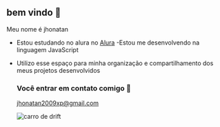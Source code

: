 ## bem vindo 👋

Meu nome é jhonatan

- Estou estudando no alura no [Alura](https://www.alura.com.br)
-Estou me desenvolvendo na linguagem JavaScript
- Utilizo esse espaço para minha organização e compartilhamento dos meus projetos desenvolvidos

  ### Você entrar em contato comigo 🤪

  jhonatan2009xp@gmail.com

  ![carro de drift](https://tenor.com/pt-BR/view/jdm-for-avatar-gif-15202498550594894503)
